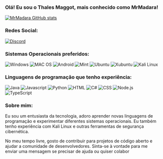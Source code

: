 ### Olá! Eu sou o Thales Maggot, mais conhecido como MrMadara!

[![MrMadara GitHub stats](https://github-readme-stats.vercel.app/api?username=MrMadaraUchiha)](https://github.com/MrMadaraUchiha/github-readme-stats)

### Redes Social:

[![Discord](https://img.shields.io/badge/Discord-7289DA?style=for-the-badge&logo=discord&logoColor=white)](https://discord.gg/wJp7Zeghy9)

### Sistemas Operacionais preferidos:

![Windows](https://img.shields.io/badge/Windows-0078D6?style=for-the-badge&logo=windows&logoColor=white)
![MAC OS](https://img.shields.io/badge/MAC_OS-000000?style=for-the-badge&logo=apple&logoColor=white)
![Android](https://img.shields.io/badge/Android-3DDC84?style=for-the-badge&logo=android&logoColor=white)
![Mint](https://img.shields.io/badge/Linux_Mint-87CF3E?style=for-the-badge&logo=linux-mint&logoColor=white)
![Ubuntu](https://img.shields.io/badge/Ubuntu-E95420?style=for-the-badge&logo=ubuntu&logoColor=white)
![Xubuntu](https://img.shields.io/badge/Xubuntu-A11F6B?style=for-the-badge&logo=xubuntu&logoColor=white)
![Kali Linux](https://img.shields.io/badge/Kali_Linux-557C94?style=for-the-badge&logo=kali-linux&logoColor=white)

### Linguagens de programação que tenho experiência:

![Java](https://img.shields.io/badge/Java-007396?style=for-the-badge&logo=java&logoColor=white)
![Javascript](https://img.shields.io/badge/Javascript-F7DF1E?style=for-the-badge&logo=javascript&logoColor=black)
![Python](https://img.shields.io/badge/Python-3776AB?style=for-the-badge&logo=python&logoColor=white)
![HTML](https://img.shields.io/badge/HTML5-E34F26?style=for-the-badge&logo=html5&logoColor=white)
![C#](https://img.shields.io/badge/C%23-239120?style=for-the-badge&logo=c-sharp&logoColor=white)
![CSS](https://img.shields.io/badge/CSS-1572B6?style=for-the-badge&logo=css3&logoColor=white)
![Node.js](https://img.shields.io/badge/Node.js-43853D?style=for-the-badge&logo=node.js&logoColor=white)
![TypeScript](https://img.shields.io/badge/TypeScript-007ACC?style=for-the-badge&logo=typescript&logoColor=white)

### Sobre mim:

Eu sou um entusiasta da tecnologia, adoro aprender novas linguagens de programação e experimentar diferentes sistemas operacionais. Eu também tenho experiência com Kali Linux e outras ferramentas de segurança cibernética.

No meu tempo livre, gosto de contribuir para projetos de código aberto e ajudar a comunidade de desenvolvedores. Sinta-se à vontade para me enviar uma mensagem se precisar de ajuda ou quiser colabor
